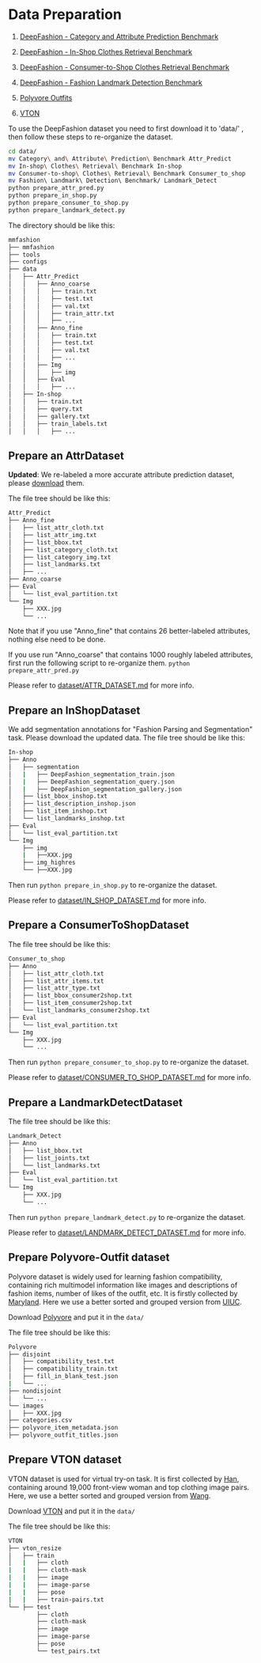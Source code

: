 # Data Preparation

1. [DeepFashion - Category and Attribute Prediction Benchmark](http://mmlab.ie.cuhk.edu.hk/projects/DeepFashion/AttributePrediction.html)

2. [DeepFashion - In-Shop Clothes Retrieval Benchmark](http://mmlab.ie.cuhk.edu.hk/projects/DeepFashion/InShopRetrieval.html)

4. [DeepFashion - Consumer-to-Shop Clothes Retrieval Benchmark](http://mmlab.ie.cuhk.edu.hk/projects/DeepFashion/Consumer2ShopRetrieval.html)

4. [DeepFashion - Fashion Landmark Detection Benchmark](http://mmlab.ie.cuhk.edu.hk/projects/DeepFashion/LandmarkDetection.html)

5. [Polyvore Outfits](https://drive.google.com/file/d/13-J4fAPZahauaGycw3j_YvbAHO7tOTW5/view?usp=sharing)

6. [VTON](https://drive.google.com/file/d/1MxCUvKxejnwWnoZ-KoCyMCXo3TLhRuTo/view)

To use the DeepFashion dataset you need to first download it to 'data/' , then follow these steps to re-organize the dataset.

```sh
cd data/
mv Category\ and\ Attribute\ Prediction\ Benchmark Attr_Predict
mv In-shop\ Clothes\ Retrieval\ Benchmark In-shop
mv Consumer-to-shop\ Clothes\ Retrieval\ Benchmark Consumer_to_shop
mv Fashion\ Landmark\ Detection\ Benchmark/ Landmark_Detect
python prepare_attr_pred.py
python prepare_in_shop.py
python prepare_consumer_to_shop.py
python prepare_landmark_detect.py
```

The directory should be like this:

```sh
mmfashion
├── mmfashion
├── tools
├── configs
├── data
│   ├── Attr_Predict
│   │   ├── Anno_coarse
│   │   │   ├── train.txt
│   │   │   ├── test.txt
│   │   │   ├── val.txt
│   │   │   ├── train_attr.txt
│   │   │   ├── ...
│   │   ├── Anno_fine
│   │   │   ├── train.txt
│   │   │   ├── test.txt
│   │   │   ├── val.txt
│   │   │   ├── ...
│   │   ├── Img
│   │   │   ├── img
│   │   ├── Eval
│   │   │   ├── ...
│   ├── In-shop
│   │   ├── train.txt
│   │   ├── query.txt
│   │   ├── gallery.txt
│   │   ├── train_labels.txt
│   │   │   ├── ...
```

## Prepare an AttrDataset

**Updated**: We re-labeled a more accurate attribute prediction dataset, please [download](https://drive.google.com/drive/folders/19J-FY5NY7s91SiHpQQBo2ad3xjIB42iN?usp=sharing) them.

The file tree should be like this:

```sh
Attr_Predict
├── Anno_fine
│   ├── list_attr_cloth.txt
│   ├── list_attr_img.txt
│   ├── list_bbox.txt
│   ├── list_category_cloth.txt
│   ├── list_category_img.txt
│   ├── list_landmarks.txt
│   ├── ...
├── Anno_coarse
├── Eval
│   └── list_eval_partition.txt
└── Img
    ├── XXX.jpg
    └── ...
```

Note that if you use "Anno_fine" that contains 26 better-labeled attributes, nothing else need to be done.

If you use run "Anno_coarse" that contains 1000 roughly labeled attributes,
 first run the following script to re-organize them.
 `python prepare_attr_pred.py`

Please refer to [dataset/ATTR_DATASET.md](dataset/ATTR_DATASET.md) for more info.


## Prepare an InShopDataset
We add segmentation annotations for "Fashion Parsing and Segmentation" task. Please download the updated data.
The file tree should be like this:

```sh
In-shop
├── Anno
│   ├── segmentation
│   |   ├── DeepFashion_segmentation_train.json
│   |   ├── DeepFashion_segmentation_query.json
│   |   ├── DeepFashion_segmentation_gallery.json
│   ├── list_bbox_inshop.txt
│   ├── list_description_inshop.json
│   ├── list_item_inshop.txt
│   └── list_landmarks_inshop.txt
├── Eval
│   └── list_eval_partition.txt
└── Img
    ├── img
    |   ├──XXX.jpg
    ├── img_highres
    └── ├──XXX.jpg

```

Then run `python prepare_in_shop.py` to re-organize the dataset.

Please refer to [dataset/IN_SHOP_DATASET.md](dataset/IN_SHOP_DATASET.md) for more info.


## Prepare a ConsumerToShopDataset

The file tree should be like this:

```sh
Consumer_to_shop
├── Anno
│   ├── list_attr_cloth.txt
│   ├── list_attr_items.txt
│   ├── list_attr_type.txt
│   ├── list_bbox_consumer2shop.txt
│   ├── list_item_consumer2shop.txt
│   └── list_landmarks_consumer2shop.txt
├── Eval
│   └── list_eval_partition.txt
└── Img
    ├── XXX.jpg
    └── ...
```

Then run `python prepare_consumer_to_shop.py` to re-organize the dataset.

Please refer to [dataset/CONSUMER_TO_SHOP_DATASET.md](dataset/CONSUMER_TO_SHOP_DATASET.md) for more info.


## Prepare a LandmarkDetectDataset

The file tree should be like this:

```sh
Landmark_Detect
├── Anno
│   ├── list_bbox.txt
│   ├── list_joints.txt
│   └── list_landmarks.txt
├── Eval
│   └── list_eval_partition.txt
└── Img
    ├── XXX.jpg
    └── ...
```

Then run `python prepare_landmark_detect.py` to re-organize the dataset.

Please refer to [dataset/LANDMARK_DETECT_DATASET.md](dataset/LANDMARK_DETECT_DATASET.md) for more info.


## Prepare Polyvore-Outfit dataset
Polyvore dataset is widely used for learning fashion compatibility, containing rich multimodel information like
images and descriptions of fashion items, number of likes of the outfit, etc.
It is firstly collected by [Maryland](https://arxiv.org/pdf/1707.05691.pdf).
Here we use a better sorted and grouped version from [UIUC](https://arxiv.org/pdf/1803.09196.pdf).

Download [Polyvore](https://drive.google.com/file/d/13-J4fAPZahauaGycw3j_YvbAHO7tOTW5/view?usp=sharing)
and put it in the `data/`

The file tree should be like this:

```sh
Polyvore
├── disjoint
│   ├── compatibility_test.txt
│   ├── compatibility_train.txt
│   ├── fill_in_blank_test.json
|   └── ...
├── nondisjoint
│   └── ...
└── images
│   ├── XXX.jpg
├── categories.csv
├── polyvore_item_metadata.json
├── polyvore_outfit_titles.json
```


## Prepare VTON dataset

VTON dataset is used for virtual try-on task.
It is first collected by [Han](https://arxiv.org/abs/1711.08447), containing around 19,000 front-view woman and top clothing image pairs.
Here, we use a better sorted and grouped version from [Wang](https://arxiv.org/abs/1807.07688).

Download [VTON](https://drive.google.com/file/d/1MxCUvKxejnwWnoZ-KoCyMCXo3TLhRuTo/view)
and put it in the `data/`

The file tree should be like this:

```sh
VTON
├── vton_resize
│   ├── train
│   |   ├── cloth
|   |   ├── cloth-mask
|   |   ├── image
|   |   ├── image-parse
|   |   ├── pose
|   |   ├── train-pairs.txt
└── ├── test
        ├── cloth
        ├── cloth-mask
        ├── image
        ├── image-parse
        ├── pose
        └── test_pairs.txt
```

